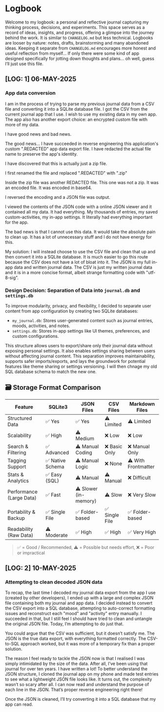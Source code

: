 # Logbook
Welcome to my logbook: a personal and reflective journal capturing my thinking process, decisions, and experiments. This space serves as a record of ideas, insights, and progress, offering a glimpse into the journey behind the work. It is similar to `CHANGELOG.md` but less technical. Logbooks are looser by nature: notes, drafts, brainstorming and many abandoned ideas. Keeping it separate from `CHANGELOG.md` encourages more honest and useful reflection from myself... If only there were some kind of app designed specifically for jotting down thoughts and plans... oh well, guess I’ll just use this file.

## [LOG: 1] 06-MAY-2025
### **App data conversion**
I am in the process of trying to parse my previous journal data from a CSV file and converting it into a SQLite database file. I got the CSV from the current journal app that I use. I wish to use my existing data in my own app. The app also has another export choice: an encrypted custom file with more of my data.

I have good news and bad news.

The good news...
I have succeeded in reverse engineering this application's custom ".REDACTED" app data export file. I have redacted the actual file name to preserve the app's identity.

I have discovered that this is actually just a zip file.

I first renamed the file and replaced ".REDACTED" with ".zip"

Inside the zip file was another REDACTED file. This one was not a zip. It was an encoded file. It was encoded in base64.

I reversed the encoding and a JSON file was output.

I viewed the contents of the JSON code with a online JSON viewer and it contained all my data. It had everything. My thousands of entries, my saved custom-activities, my in-app settings. It literally had everything important for the app.

The bad news is that I cannot use this data. It would take the absolute pain to clean up. It has a lot of unnecessary stuff and I do not have energy for this.

My solution: I will instead choose to use the CSV file and clean that up and then convert it into a SQLite database. It is much easier to go this route because the CSV does not have a lot of bloat into it. The JSON is my full in-app data and written journal data. The CSV is just my written journal data and it is in a more concise format, albeit strange formatting code with "utf-8-sig".

### **Design Decision: Separation of Data into `journal.db` and `settings.db`**

To improve modularity, privacy, and flexibility, I decided to separate user content from app configuration by creating two SQLite databases:

* `my_journal.db`: Stores user-generated content such as journal entries, moods, activities, and notes.
* `settings.db`: Stores in-app settings like UI themes, preferences, and custom configurations.

This structure allows users to export/share only their journal data without exposing personal settings. It also enables settings sharing between users without affecting journal content. This separation improves maintainability, supports safer imports/exports, and lays the groundwork for potential features like theme sharing or settings versioning.  I will then chnage my old SQL database schema to match the new one.

## 🗃️ Storage Format Comparison

| Feature               | SQLite3        | JSON Files      | CSV Files       | Markdown Files   |
|-----------------------|----------------|------------------|------------------|------------------|
| Structured Data       | ✅ Yes         | ✅ Yes           | ⚠️ Limited       | ⚠️ Limited       |
| Scalability           | ✅ High        | ⚠️ Medium        | ❌ Low           | ❌ Low           |
| Search & Filtering    | ✅ Advanced    | ⚠️ Manual Coding | ❌ Basic Only    | ❌ Manual Only   |
| Tagging Support       | ✅ Native Schema | ⚠️ Manual Logic | ❌ None          | ⚠️ With Frontmatter |
| Stats & Analytics     | ✅ Easy (SQL)  | ⚠️ Manual        | ⚠️ Manual        | ❌ Difficult     |
| Performance (Large Data) | ✅ Fast    | ⚠️ Slower (in-memory) | ⚠️ Slow         | ❌ Very Slow     |
| Portability & Backup  | ✅ Single File | ✅ Folder-based  | ✅ Single File   | ✅ Folder-based  |
| Readability (Raw Data)| ⚠️ Moderate   | ✅ High          | ✅ High          | ✅ Very High     |

> ✅ = Good / Recommended, ⚠️ = Possible but needs effort, ❌ = Poor or impractical

## [LOG: 2] 10-MAY-2025
### **Attempting to clean decoded JSON data**
To recap, the last time I decoded my journal data export from the app I use (created by other developers), I ended up with a large and complex JSON file containing both my journal and app data. I decided instead to convert the CSV export into a SQL database, attempting to auto-correct formatting issues and reconstruct each "mood" and "activity" entry manually. I succeeded in that, but I still feel I should have tried to clean and untangle the original JSON file. Today, I’m attempting to do just that.

You could argue that the CSV was sufficient, but it doesn’t satisfy me. The JSON is the true data export, with everything formatted correctly. The CSV-to-SQL approach worked, but it was more of a temporary fix than a proper solution.

The reason I feel ready to tackle the JSON now is that I realised I was simply intimidated by the size of the data. After all, I’ve been using that journal for over ten years. I have written a lot! To better understand the JSON structure, I cloned the journal app on my phone and made test entries to see what a lightweight JSON file looks like. It turns out, the complexity wasn’t so scary after all. I can now read and understand the purpose of each line in the JSON. That’s proper reverse engineering right there!

Once the JSON is cleaned, I’ll try converting it into a SQL database that my app can read.